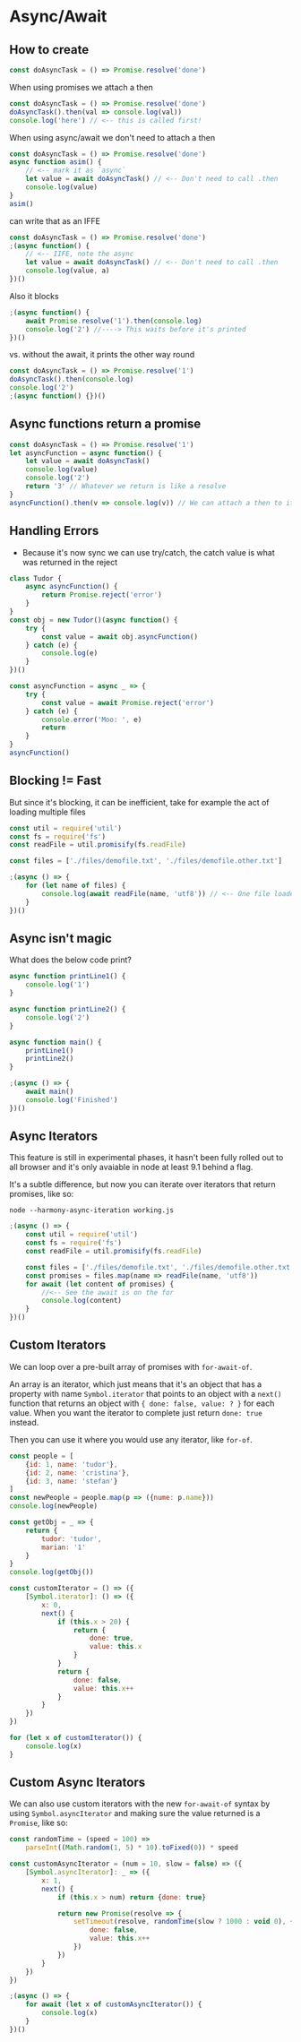 # Async/Await

## How to create

```js
const doAsyncTask = () => Promise.resolve('done')
```

When using promises we attach a then

```js
const doAsyncTask = () => Promise.resolve('done')
doAsyncTask().then(val => console.log(val))
console.log('here') // <-- this is called first!
```

When using async/await we don't need to attach a then

```js
const doAsyncTask = () => Promise.resolve('done')
async function asim() {
	// <-- mark it as `async`
	let value = await doAsyncTask() // <-- Don't need to call .then
	console.log(value)
}
asim()
```

can write that as an IFFE

```js
const doAsyncTask = () => Promise.resolve('done')
;(async function() {
	// <-- IIFE, note the async
	let value = await doAsyncTask() // <-- Don't need to call .then
	console.log(value, a)
})()
```

Also it blocks

```js
;(async function() {
	await Promise.resolve('1').then(console.log)
	console.log('2') //----> This waits before it's printed
})()
```

vs. without the await, it prints the other way round

```js
const doAsyncTask = () => Promise.resolve('1')
doAsyncTask().then(console.log)
console.log('2')
;(async function() {})()
```

## Async functions return a promise

```js
const doAsyncTask = () => Promise.resolve('1')
let asyncFunction = async function() {
	let value = await doAsyncTask()
	console.log(value)
	console.log('2')
	return '3' // Whatever we return is like a resolve
}
asyncFunction().then(v => console.log(v)) // We can attach a then to it
```

## Handling Errors

-   Because it's now sync we can use try/catch, the catch value is what was returned in the reject

```js
class Tudor {
	async asyncFunction() {
		return Promise.reject('error')
	}
}
const obj = new Tudor()(async function() {
	try {
		const value = await obj.asyncFunction()
	} catch (e) {
		console.log(e)
	}
})()

const asyncFunction = async _ => {
	try {
		const value = await Promise.reject('error')
	} catch (e) {
		console.error('Moo: ', e)
		return
	}
}
asyncFunction()
```

<!-- 🤔🤔🤔🤔🤔 QUIZ 1 🤔🤔🤔🤔🤔 -->

## Blocking != Fast

But since it's blocking, it can be inefficient, take for example the act of loading multiple files

```js
const util = require('util')
const fs = require('fs')
const readFile = util.promisify(fs.readFile)

const files = ['./files/demofile.txt', './files/demofile.other.txt']

;(async () => {
	for (let name of files) {
		console.log(await readFile(name, 'utf8')) // <-- One file loaded at a time, instead of all files at once
	}
})()
```

## Async isn't magic

What does the below code print?

```js
async function printLine1() {
	console.log('1')
}

async function printLine2() {
	console.log('2')
}

async function main() {
	printLine1()
	printLine2()
}

;(async () => {
	await main()
	console.log('Finished')
})()
```

## Async Iterators

This feature is still in experimental phases, it hasn't been fully rolled out to all browser and it's only avaiable in node at least 9.1 behind a flag.

It's a subtle difference, but now you can iterate over iterators that return promises, like so:

`node --harmony-async-iteration working.js`

```js
;(async () => {
	const util = require('util')
	const fs = require('fs')
	const readFile = util.promisify(fs.readFile)

	const files = ['./files/demofile.txt', './files/demofile.other.txt']
	const promises = files.map(name => readFile(name, 'utf8'))
	for await (let content of promises) {
		//<-- See the await is on the for
		console.log(content)
	}
})()
```

## Custom Iterators

We can loop over a pre-built array of promises with `for-await-of`.

An array is an iterator, which just means that it's an object that has a property with name `Symbol.iterator` that points to an object with a `next()` function that returns an object with `{ done: false, value: ? }` for each value. When you want the iterator to complete just return `done: true` instead.

Then you can use it where you would use any iterator, like `for-of`.

```js
const people = [
	{id: 1, name: 'tudor'},
	{id: 2, name: 'cristina'},
	{id: 3, name: 'stefan'}
]
const newPeople = people.map(p => ({nume: p.name}))
console.log(newPeople)

const getObj = _ => {
	return {
		tudor: 'tudor',
		marian: '1'
	}
}
console.log(getObj())

const customIterator = () => ({
	[Symbol.iterator]: () => ({
		x: 0,
		next() {
			if (this.x > 20) {
				return {
					done: true,
					value: this.x
				}
			}
			return {
				done: false,
				value: this.x++
			}
		}
	})
})

for (let x of customIterator()) {
	console.log(x)
}
```

## Custom Async Iterators

We can also use custom iterators with the new `for-await-of` syntax by using `Symbol.asyncIterator` and making sure the value returned is a `Promise`, like so:

```js
const randomTime = (speed = 100) =>
	parseInt((Math.random(1, 5) * 10).toFixed(0)) * speed

const customAsyncIterator = (num = 10, slow = false) => ({
	[Symbol.asyncIterator]: _ => ({
		x: 1,
		next() {
			if (this.x > num) return {done: true}

			return new Promise(resolve => {
				setTimeout(resolve, randomTime(slow ? 1000 : void 0), {
					done: false,
					value: this.x++
				})
			})
		}
	})
})

;(async () => {
	for await (let x of customAsyncIterator()) {
		console.log(x)
	}
})()
```

<!-- 🤔🤔🤔🤔🤔 QUIZ 2 🤔🤔🤔🤔🤔 -->
